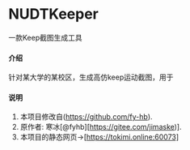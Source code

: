 # NUDTKeeper
一款Keep截图生成工具

#### 介绍
针对某大学的某校区，生成高仿keep运动截图，用于

#### 说明

1.  本项目修改自(https://github.com/fy-hb).
2.  原作者: 寒冰[@fyhb][https://gitee.com/jimaske)].
3.  本项目的静态网页->[https://tokimi.online:60073]
